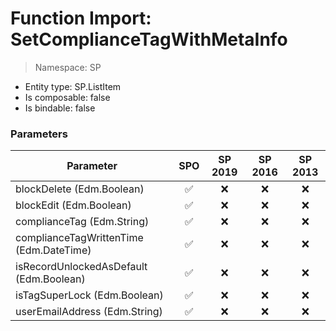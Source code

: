 # Function Import: SetComplianceTagWithMetaInfo

> Namespace: SP

- Entity type: SP.ListItem
- Is composable: false
- Is bindable: false

### Parameters

Parameter | SPO | SP 2019 | SP 2016 | SP 2013
----------|:---:|:-------:|:-------:|:-------:
blockDelete (Edm.Boolean) | ✅ | ❌ | ❌ | ❌
blockEdit (Edm.Boolean) | ✅ | ❌ | ❌ | ❌
complianceTag (Edm.String) | ✅ | ❌ | ❌ | ❌
complianceTagWrittenTime (Edm.DateTime) | ✅ | ❌ | ❌ | ❌
isRecordUnlockedAsDefault (Edm.Boolean) | ✅ | ❌ | ❌ | ❌
isTagSuperLock (Edm.Boolean) | ✅ | ❌ | ❌ | ❌
userEmailAddress (Edm.String) | ✅ | ❌ | ❌ | ❌